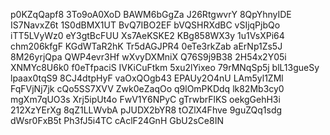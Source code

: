 p0KZqQapf8
3To9oA0XoD
BAWM6bGgZa
J26RtgwvrY
8QpYhnyIDE
IS7NavxZ6t
1S0dBMX1UT
BvQ7IBO2EF
bVQSHRXdBC
vSIjqPjbQo
iTT5LVyWz0
eY3gtBcFUU
Xs7AeKSKE2
KBg858WX3y
1u1VsXPi64
chm206kfgF
KGdWTaR2hK
Tr5dAGJPR4
0eTe3rkZab
aErNp1Zs5J
8M26yrjQpa
QWP4evr3Hf
wXvyDXMniX
Q76S9j9B38
2H54x2Y05i
XNMYc8U6k0
f0eTfpaciS
IVKiCuFtkm
5xu2lYixeo
79rMNqSp5j
blL13gueSy
lpaax0tqS9
8CJ4dtpHyF
vaOxQOgb43
EPAUy2O4nU
LAm5yl1ZMl
FqFVjNj7jk
cQo5SS7XVV
Zwk0eZaqOo
q9lOmPKDdq
lk82Mb3cy0
mgXm7qUO3s
Xrj5ipUt4o
FwV1Y6NPyC
gTrwbrFlKS
oekgGehH3i
212XzYErXg
8qZ1LLWvbA
pJUDX2bYR8
tOZlX4Fhve
9guZQq1sdg
dWsr0FxB5t
Ph3fJ5i4TC
cAclF24GnH
GbU2sCe8IN
